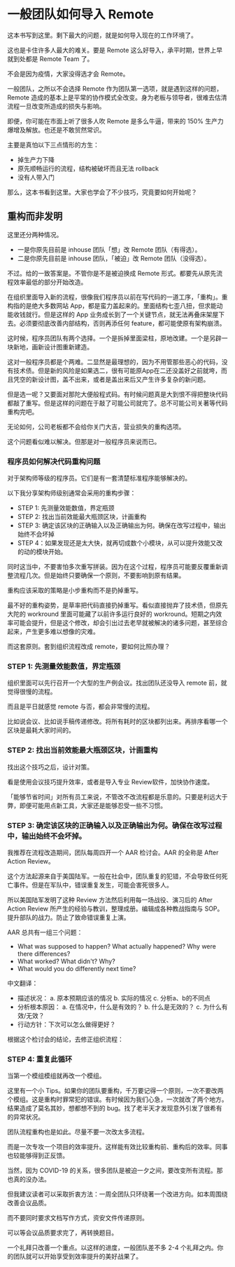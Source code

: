 # 一般团队如何导入 Remote

这本书写到这里。剩下最大的问题，就是如何导入现在的工作环境了。

这也是卡住许多人最大的难关。要是 Remote 这么好导入，承平时期，世界上早就到处都是 Remote Team 了。

不会是因为疫情，大家没得选才会 Remote。

一般团队，之所以不会选择 Remote 作为团队第一选项，就是遇到这样的问题，Remote 造成的基本上是平常的协作模式全改变。身为老板与领导者，很难去估清流程一旦改变所造成的损失与影响。

即便，你可能在市面上听了很多人吹 Remote 是多么牛逼，带来的 150% 生产力爆增及解放。也还是不敢贸然常识。

主要是真怕以下三点情形的方生：

* 掉生产力下降
* 原先顺畅运行的流程，结构被破坏而且无法 rollback
* 没有人带入门

那么，这本书看到这里。大家也学会了不少技巧，究竟要如何开始呢？

## 重构而非发明

这里还分两种情况。

* 一是你原先目前是 inhouse 团队「想」改 Remote 团队（有得选）。
* 二是你原先目前是 inhouse 团队，「被迫」改 Remote 团队（没得选）。

不过。给的一致答案是。不管你是不是被迫换成 Remote 形式。都要先从原先流程效率最低的部分开始改造。

在组织里面导入新的流程，很像我们程序员以前在写代码的一道工序，「重构」。重构指的是绝大多数网站 App，都是蛮力盖起来的。里面结构七歪八扭，但求能动能收钱就行。但是这样的 App 业务成长到了一个关键节点，就无法再叠床架屋下去。必须要彻底改善内部结构，否则再添任何 feature，都可能使原有架构崩溃。

这时候，程序员团队有两个选择。一个是拆掉里面梁柱，原地改建。一个是另辟一块新地，画新设计图重新建造。

这对一般程序员都是个两难。二显然是最理想的，因为不用管那些恶心的代码，没有技术债。但是新的风险是如果选二，很有可能原App在二还没盖好之前就垮，而且凭空的新设计图，盖不出来，或者是盖出来后又产生许多复杂的新问题。

但是选一呢？又要面对那陀大便般程式码。有时候问题真是大到恨不得把整块代码都敲了重写。但是这样的问题在于敲了可能公司就完了。总不可能公司关著等代码重构完吧。

无论如何，公司老板都不会给你关门大吉，营业损失的重构选项。

这个问题看似难以解决。但那是对一般程序员来说而已。

### 程序员如何解决代码重构问题

对于架构师等级的程序员。它们是有一套清楚标准程序能够解决的。

以下我分享架构师级别通常会采用的重构步骤：

* STEP 1: 先测量效能数值，界定瓶颈
* STEP 2: 找出当前效能最大瓶颈区块，计画重构
* STEP 3: 确定该区块的正确输入以及正确输出为何。确保在改写过程中，输出始终不会坏掉
* STEP 4：如果发现还是太大快，就再切成数个小模块，从可以提升效能又改的动的模块开始。

同时这当中，不要害怕多次重写拼装。因为在这个过程，程序员可能要反覆重新调整流程几次。但是始终只要确保一个原则，不要影响到原有结果。

重构应该采取的策略是小步重构而不是扔掉重写。

最不好的重构姿势，是草率把代码直接扔掉重写。看似直接抛弃了技术债，但原先大陀的 workround 里面可能藏了以前许多运行良好的 workround。短期之内效率可能会提升，但是这个修改，却会引出过去老早就被解决的诸多问题，甚至综合起来，产生更多难以想像的灾难。

而这套原则。套到组织流程改成 remote，要如何比照办理？

### STEP 1: 先测量效能数值，界定瓶颈

组织里面可以先行召开一个大型的生产例会议。找出团队还没导入 remote 前，就觉得很慢的流程。

而且是平日就感觉 remote 与否，都会非常慢的流程。

比如说会议、比如说手稿传递修改。将所有耗时的区块都列出来。再排序看哪一个区块是最耗大家时间的。

### STEP 2: 找出当前效能最大瓶颈区块，计画重构

找出这个技巧之后，设计对策。

看是使用会议技巧提升效率，或者是导入专业 Review软件，加快协作速度。

「能够节省时间」对所有员工来说，不管改不改流程都是乐意的。只要是利远大于弊，即便可能用点新工具，大家还是能够忍受一些不习惯。

### STEP 3: 确定该区块的正确输入以及正确输出为何。确保在改写过程中，输出始终不会坏掉。

我推荐在流程改造期间，团队每周四开一个 AAR 检讨会。AAR 的全称是 After Action Review。

这个方法起源来自于美国陆军。一般在社会中，团队重复的犯错，不会导致任何死亡事件。但是在军队中，错误重复发生，可能会害死很多人。

所以美国陆军发明了这种 Review 方法然后利用每一场战役、演习后的 After Action Review 所产生的经验与教训，整理成册。编辑成各种教战指南与 SOP。提升部队的战力。防止了致命错误重复上演。

AAR 总共有一组三个问题：

* What was supposed to happen? What actually happened? Why were there differences?
* What worked? What didn't? Why?
* What would you do differently next time?

中文翻译：

* 描述状况： a. 原本预期应该的情况 b. 实际的情况 c. 分析a、b的不同点
* 分析根本原因： a. 在情况中，什么是有效的？ b. 什么是无效的？ c. 为什么有效/无效？
* 行动方针：下次可以怎么做得更好？

根据这个检讨会的结论，去修正组织流程：

### STEP 4: 重复此循环

当第一个模组模组就再改一个模组。

这里有一个小 Tips。如果你的团队要重构，千万要记得一个原则，一次不要改两个模组。这是重构时罪常犯的错误。有时候因为我们心急，一次就改了两个地方。结果造成了莫名其妙，想都想不到的 bug。找了老半天才发现意外引发了很希有的异常状况。

团队流程重构也是如此。尽量不要一次改太多流程。

而是一次专攻一个项目的效率提升。这样能有效比较重构前、重构后的效率。同事也较能够得到正反馈。

当然，因为 COVID-19 的关系，很多团队是被迫一夕之间，要改变所有流程。那也真的没办法。

但我建议读者可以采取折衷方法：一周全团队只环绕著一个改进方向。如本周围绕改善会议品质。

而不要同时要求文档写作方式，资安文件传递原则。

可以等会议品质要求完了，再转换题目。

一个礼拜只改善一个重点。以这样的进度，一般团队差不多 2-4 个礼拜之内。你的团队就可以开始享受到效率提升的美好战果了。

